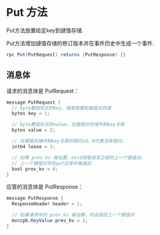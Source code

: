 # Put 方法

Put方法放置给定key到键值存储.

Put方法增加键值存储的修订版本并在事件历史中生成一个事件.

```java
rpc Put(PutRequest) returns (PutResponse) {}
```

## 消息体

请求的消息体是 PutRequest：

```java
message PutRequest {
  // byte数组形式的key，用来放置到键值对存储
  bytes key = 1;

  // byte数组形式的value，在键值对存储中和key关联
  bytes value = 2;

  // 在键值存储中和key关联的租约id。0代表没有租约。
  int64 lease = 3;

  // 如果 prev_kv 被设置，etcd获取改变之前的上一个键值对。
  // 上一个键值对将在put应答中被返回
  bool prev_kv = 4;
}
```

应答的消息体是 PutResponse：

```java
message PutResponse {
  ResponseHeader header = 1;

  // 如果请求中的 prev_kv 被设置，将会返回上一个键值对
  mvccpb.KeyValue prev_kv = 2;
}
```